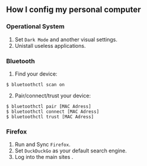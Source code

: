 ## How I config my personal computer

### Operational System
1. Set `Dark Mode` and another visual settings.
2. Unistall useless applications.

### Bluetooth
1. Find your device:
```
$ bluetoothctl scan on
```
2. Pair/connect/trust your device:
```
$ bluetoothctl pair [MAC Adress]
$ bluetoothctl connect [MAC Adress]
$ bluetoothctl trust [MAC Adress]
```

### Firefox
1. Run and Sync `Firefox`.
2. Set `DuckDuckGo` as your default search engine.
3. Log into the main sites .
